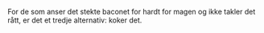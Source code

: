 For de som anser det stekte baconet for hardt for magen og ikke takler det rått, er det et tredje alternativ: koker det.